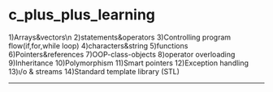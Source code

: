 # c_plus_plus_learning

1)Arrays&vectors\n
2)statements&operators
3)Controlling program flow(if,for,while loop)
4)characters&string
5)functions
6)Pointers&references
7)OOP-class-objects
8)operator overloading
9)Inheritance
10)Polymorphism
11)Smart pointers
12)Exception handling
13)ı/o & streams
14)Standard template library (STL)

***
